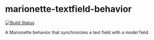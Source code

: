 marionette-textfield-behavior
=============================

[![Build Status](https://travis-ci.org/rafeememon/marionette-textfield-behavior.svg)](https://travis-ci.org/rafeememon/marionette-textfield-behavior)

A Marionette behavior that synchronizes a text field with a model field.
